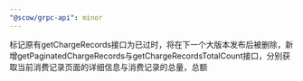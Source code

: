 ```yaml
---
"@scow/grpc-api": minor
---
```


标记原有getChargeRecords接口为已过时，将在下一个大版本发布后被删除，新增getPaginatedChargeRecords与getChargeRecordsTotalCount接口，分别获取当前消费记录页面的详细信息与消费记录的总量，总额

